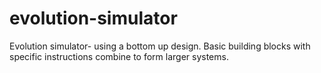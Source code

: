 evolution-simulator
===================

Evolution simulator- using a bottom up design. Basic building blocks with specific instructions combine to form larger systems. 
